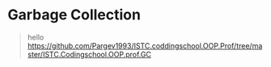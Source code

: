 # Garbage Collection
>hello
<https://github.com/Pargev1993/ISTC.coddingschool.OOP.Prof/tree/master/ISTC.Codingschool.OOP.prof.GC>
